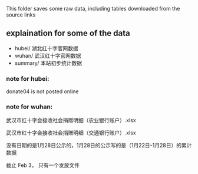 This folder saves some raw data, including tables downloaded from the source links



## explaination for some of the data

* hubei/ 湖北红十字官网数据
* wuhan/ 武汉红十字官网数据
* summary/  本站初步统计数据

### note for hubei:

donate04 is not posted online


### note for wuhan:


武汉市红十字会接收社会捐赠明细（农业银行账户）.xlsx

武汉市红十字会接收社会捐赠明细（交通银行账户）.xlsx

没有日期的是1月28日公示的，1月28日的公示写的是（1月22日-1月28日）的累计数据


截止 Feb 3， 只有一个发放文件